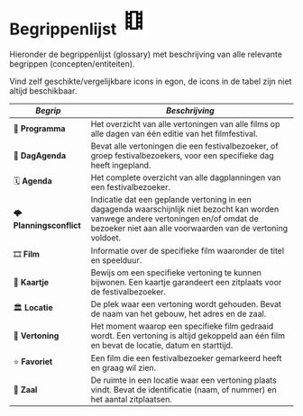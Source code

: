 # Begrippenlijst ![Film](./images/film.svg) 

Hieronder de begrippenlijst (glossary) met beschrijving van alle relevante begrippen (concepten/entiteiten).

Vind zelf geschikte/vergelijkbare icons in egon, de icons in de tabel zijn niet altijd beschikbaar.

| *Begrip*                  | *Beschrijving*             |
|---------------------------|----------------------------|
| 📔 **Programma**          | Het overzicht van alle vertoningen van alle films op alle dagen van één editie van het filmfestival. |
| 🔡 **DagAgenda**          | Bevat alle vertoningen die een festivalbezoeker, of groep festivalbezoekers, voor een specifieke dag heeft ingepland. |
| 🗓️ **Agenda**            | Het complete overzicht van alle dagplanningen van een festivalbezoeker. |
| 🌩️ **Planningsconflict** | Indicatie dat een geplande vertoning in een dagagenda waarschijnlijk niet bezocht kan worden vanwege andere vertoningen en/of omdat de bezoeker niet aan alle voorwaarden van de vertoning voldoet. |
| 🎞️ **Film**              | Informatie over de specifieke film waaronder de titel en speelduur. |
| 🎫 **Kaartje**            | Bewijs om een specifieke vertoning te kunnen bijwonen. Een kaartje garandeert een zitplaats voor de festivalbezoeker. |
| 🏛️ **Locatie**            | De plek waar een vertoning wordt gehouden. Bevat de naam van het gebouw, het adres en de zaal. |
| 🎥 **Vertoning**          |   Het moment waarop een specifieke film gedraaid wordt. Een vertoning is altijd gekoppeld aan één film en bevat de locatie, datum en starttijd. |
| ⭐ **Favoriet**           | Een film die een festivalbezoeker gemarkeerd heeft en graag wil zien. |
| 💃 **Zaal**                | De ruimte in een locatie waar een vertoning plaats vindt. Bevat de identificatie (naam, of nummer) en het aantal zitplaatsen. |
